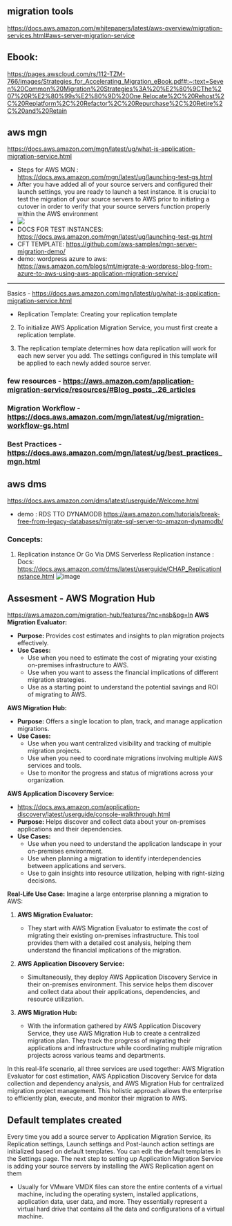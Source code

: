 ## migration tools
https://docs.aws.amazon.com/whitepapers/latest/aws-overview/migration-services.html#aws-server-migration-service

## Ebook:
https://pages.awscloud.com/rs/112-TZM-766/images/Strategies_for_Accelerating_Migration_eBook.pdf#:~:text=Seven%20Common%20Migration%20Strategies%3A%20%E2%80%9CThe%207%20R%E2%80%99s%E2%80%9D%20One,Relocate%2C%20Rehost%2C%20Replatform%2C%20Refactor%2C%20Repurchase%2C%20Retire%2C%20and%20Retain

## aws mgn 
https://docs.aws.amazon.com/mgn/latest/ug/what-is-application-migration-service.html
- Steps for AWS MGN : https://docs.aws.amazon.com/mgn/latest/ug/launching-test-gs.html
- After you have added all of your source servers and configured their launch settings, you are ready to launch a test instance. It is crucial to test the migration of your source servers to AWS prior to initiating a cutover in order to verify that your source servers function properly within the AWS environment
- ![](https://d2908q01vomqb2.cloudfront.net/9e6a55b6b4563e652a23be9d623ca5055c356940/2021/07/08/migrating-cms-on-premise-workload-aws-mgn-figure-1.png)
- DOCS FOR TEST INSTANCES: https://docs.aws.amazon.com/mgn/latest/ug/launching-test-gs.html
- CFT TEMPLATE: https://github.com/aws-samples/mgn-server-migration-demo/
- demo: wordpress azure to aws: https://aws.amazon.com/blogs/mt/migrate-a-wordpress-blog-from-azure-to-aws-using-aws-application-migration-service/
------------------
Basics - https://docs.aws.amazon.com/mgn/latest/ug/what-is-application-migration-service.html
- Replication Template: Creating your replication template

2. To initialize AWS Application Migration Service, you must first create a replication template.

3. The replication template determines how data replication will work for each new server you add. The settings configured in this template will be applied to each newly added source server.

### few resources - https://aws.amazon.com/application-migration-service/resources/#Blog_posts_.26_articles
### Migration Workflow - https://docs.aws.amazon.com/mgn/latest/ug/migration-workflow-gs.html
### Best Practices - https://docs.aws.amazon.com/mgn/latest/ug/best_practices_mgn.html

## aws dms
https://docs.aws.amazon.com/dms/latest/userguide/Welcome.html
- demo : RDS TTO DYNAMODB https://aws.amazon.com/tutorials/break-free-from-legacy-databases/migrate-sql-server-to-amazon-dynamodb/
### Concepts:
1. Replication instance Or Go Via DMS Serverless Replication instance : Docs: https://docs.aws.amazon.com/dms/latest/userguide/CHAP_ReplicationInstance.html
![image](https://github.com/Ananyojha/aws-migration/assets/76782360/3db7cca4-0ef3-491d-8103-a15a7b853ec3)

## Assesment - AWS Mogration Hub
https://aws.amazon.com/migration-hub/features/?nc=nsb&pg=ln
**AWS Migration Evaluator:**
- **Purpose:** Provides cost estimates and insights to plan migration projects effectively.
- **Use Cases:**
  - Use when you need to estimate the cost of migrating your existing on-premises infrastructure to AWS.
  - Use when you want to assess the financial implications of different migration strategies.
  - Use as a starting point to understand the potential savings and ROI of migrating to AWS.

**AWS Migration Hub:**
- **Purpose:** Offers a single location to plan, track, and manage application migrations.
- **Use Cases:**
  - Use when you want centralized visibility and tracking of multiple migration projects.
  - Use when you need to coordinate migrations involving multiple AWS services and tools.
  - Use to monitor the progress and status of migrations across your organization.

**AWS Application Discovery Service:**
- https://docs.aws.amazon.com/application-discovery/latest/userguide/console-walkthrough.html
- **Purpose:** Helps discover and collect data about your on-premises applications and their dependencies.
- **Use Cases:**
  - Use when you need to understand the application landscape in your on-premises environment.
  - Use when planning a migration to identify interdependencies between applications and servers.
  - Use to gain insights into resource utilization, helping with right-sizing decisions.

**Real-Life Use Case:**
Imagine a large enterprise planning a migration to AWS:

1. **AWS Migration Evaluator:** 
   - They start with AWS Migration Evaluator to estimate the cost of migrating their existing on-premises infrastructure. This tool provides them with a detailed cost analysis, helping them understand the financial implications of the migration.

2. **AWS Application Discovery Service:**
   - Simultaneously, they deploy AWS Application Discovery Service in their on-premises environment. This service helps them discover and collect data about their applications, dependencies, and resource utilization.

3. **AWS Migration Hub:**
   - With the information gathered by AWS Application Discovery Service, they use AWS Migration Hub to create a centralized migration plan. They track the progress of migrating their applications and infrastructure while coordinating multiple migration projects across various teams and departments.

In this real-life scenario, all three services are used together: AWS Migration Evaluator for cost estimation, AWS Application Discovery Service for data collection and dependency analysis, and AWS Migration Hub for centralized migration project management. This holistic approach allows the enterprise to efficiently plan, execute, and monitor their migration to AWS.

## Default templates created
Every time you add a source server to Application Migration Service, its Replication settings, Launch settings and Post-launch action settings are initialized based on default templates. You can edit the default templates in the Settings page.
The next step to setting up Application Migration Service is adding your source servers by installing the AWS Replication agent on them

- Usually for VMware VMDK files can store the entire contents of a virtual machine, including the operating system, installed applications, application data, user data, and more. They essentially represent a virtual hard drive that contains all the data and configurations of a virtual machine.
